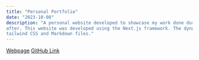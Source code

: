 ```yaml
---
title: "Personal Portfolio"
date: "2023-10-08"
description: "A personal website developed to showcase my work done during my school years and 
after. This website was developed using the Next.js framework. The dynamic  webpages were formatted using
tailwind CSS and Markdown files."
---
```

[Webpage](/) [GitHub Link](https://github.com/Luis-Jimenez-dev/React_Portfolio/tree/main/react)